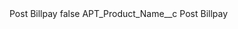 <?xml version="1.0" encoding="UTF-8"?>
<CustomMetadata xmlns="http://soap.sforce.com/2006/04/metadata" xmlns:xsi="http://www.w3.org/2001/XMLSchema-instance" xmlns:xsd="http://www.w3.org/2001/XMLSchema">
    <label>Post Billpay</label>
    <protected>false</protected>
    <values>
        <field>APT_Product_Name__c</field>
        <value xsi:type="xsd:string">Post Billpay</value>
    </values>
</CustomMetadata>
